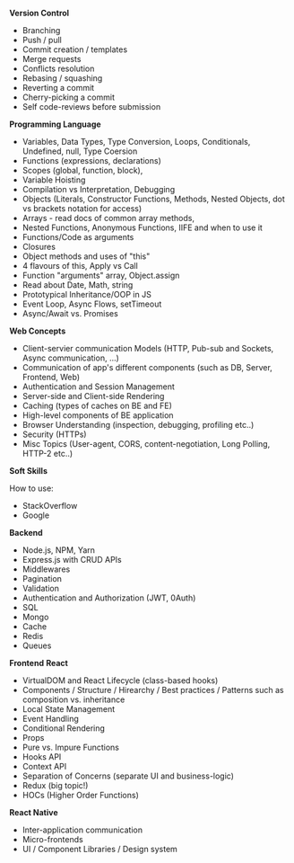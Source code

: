                          

**Version Control**

- Branching
- Push / pull
- Commit creation / templates
- Merge requests
- Conflicts resolution
- Rebasing / squashing
- Reverting a commit
- Cherry-picking a commit
- Self code-reviews before submission 

**Programming Language**

- Variables, Data Types, Type Conversion, Loops, Conditionals, Undefined, null, Type Coersion
- Functions (expressions, declarations)
- Scopes (global, function, block), 
- Variable Hoisting
- Compilation vs Interpretation, Debugging
- Objects (Literals, Constructor Functions, Methods, Nested Objects, dot vs brackets notation for access)
- Arrays - read docs of common array methods,
- Nested Functions, Anonymous Functions, IIFE and when to use it
- Functions/Code as arguments
- Closures
- Object methods and uses of "this" 
- 4 flavours of this, Apply vs Call
- Function "arguments" array, Object.assign
- Read about Date, Math, string
- Prototypical Inheritance/OOP in JS
- Event Loop, Async Flows, setTimeout
- Async/Await vs. Promises  

**Web Concepts**

- Client-servier communication Models (HTTP, Pub-sub and Sockets, Async communication, ...)
- Communication of app's different components (such as DB, Server, Frontend, Web)
- Authentication and Session Management
- Server-side and Client-side Rendering
- Caching (types of caches on BE and FE) 
- High-level components of BE application 
- Browser Understanding (inspection, debugging, profiling etc..) 
- Security (HTTPs)
- Misc Topics (User-agent, CORS, content-negotiation, Long Polling, HTTP-2 etc..) 

**Soft Skills**

How to use:
- StackOverflow
- Google

**Backend**   

- Node.js, NPM, Yarn
- Express.js with CRUD APIs
- Middlewares
- Pagination
- Validation
- Authentication and Authorization (JWT, 0Auth)
- SQL
- Mongo
- Cache
- Redis
- Queues

**Frontend**
**React**

- VirtualDOM and React Lifecycle (class-based hooks)
- Components / Structure / Hirearchy / Best practices / Patterns such as composition vs. inheritance
- Local State Management
- Event Handling
- Conditional Rendering
- Props
- Pure vs. Impure Functions
- Hooks API
- Context API
- Separation of Concerns (separate UI and business-logic)
- Redux (big topic!)
- HOCs (Higher Order Functions)     

**React Native**

- Inter-application communication
- Micro-frontends
- UI / Component Libraries / Design system


